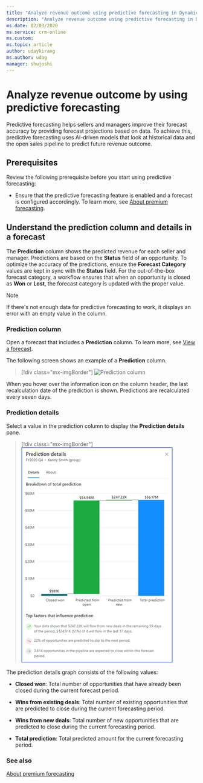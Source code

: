 ```yaml
---
title: "Analyze revenue outcome using predictive forecasting in Dynamics 365 Sales Insights | MicrosoftDocs"
description: "Analyze revenue outcome using predictive forecasting in Dynamics 365 Sales Insights."
ms.date: 02/03/2020
ms.service: crm-online
ms.custom: 
ms.topic: article
author: udaykirang
ms.author: udag
manager: shujoshi
---
```



# Analyze revenue outcome by using predictive forecasting

Predictive forecasting helps sellers and managers improve their forecast accuracy by providing forecast projections based on data. To achieve this, predictive forecasting uses AI-driven models that look at historical data and the open sales pipeline to predict future revenue outcome.

## Prerequisites

Review the following prerequisite before you start using predictive forecasting:

  -	Ensure that the predictive forecasting feature is enabled and a forecast is configured accordingly. To learn more, see [About premium forecasting](configure-premium-forecasting.md).

## Understand the prediction column and details in a forecast

The **Prediction** column shows the predicted revenue for each seller and manager. Predictions are based on the **Status** field of an opportunity. To optimize the accuracy of the predictions, ensure the **Forecast Category** values are kept in sync with the **Status** field. For the out-of-the-box forecast category, a workflow ensures that when an opportunity is closed as **Won** or **Lost**, the forecast category is updated with the proper value. 

> [!NOTE]
> If there's not enough data for predictive forecasting to work, it displays an error with an empty value in the column. 

### Prediction column

Open a forecast that includes a **Prediction** column. To learn more, see [View a forecast](https://docs.microsoft.com/dynamics365/sales-enterprise/view-forecasts). 

The following screen shows an example of a **Prediction** column. 

> [!div class="mx-imgBorder"]
> ![Prediction column](media/predictive-forecasting-prediction-column.png "Prediction column")

When you hover over the information icon on the column header, the last recalculation date of the prediction is shown. Predictions are recalculated every seven days.

### Prediction details

Select a value in the prediction column to display the **Prediction details** pane.

  > [!div class="mx-imgBorder"]
  > ![Prediction column](media/predictive-forecasting-prediction-details.png "Prediction details")

The prediction details graph consists of the following values:

-	**Closed won**: Total number of opportunities that have already been closed during the current forecast period.

-	**Wins from existing deals**: Total number of existing opportunities that are predicted to close during the current forecasting period.

-	**Wins from new deals**: Total number of new opportunities that are predicted to close during the current forecasting period.

-	**Total prediction**: Total predicted amount for the current forecasting period.


### See also

[About premium forecasting](configure-premium-forecasting.md)
